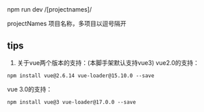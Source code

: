 ##  

npm run dev /[projectnames]/

projectNames 项目名称，多项目以逗号隔开

## tips

1. 关于vue两个版本的支持：(本脚手架默认支持vue3)
   vue2.0的支持：

```npm install vue@2.6.14 vue-loader@15.10.0 --save```

vue 3.0的支持：

```npm install vue@3 vue-loader@17.0.0 --save```
